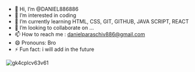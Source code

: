 - 👋 Hi, I’m @DANIEL886886
- 👀 I’m interested in coding
- 🌱 I’m currently learning HTML, CSS, GIT, GITHUB, JAVA SCRIPT, REACT
- 💞️ I’m looking to collaborate on ...
- 📫 How to reach me : danielparaschiv886@gmail.com
- 😄 Pronouns: Bro
- ⚡ Fun fact: i will add in the future

![gk4cplcv63v61](https://github.com/DANIEL886886/DANIEL886886/assets/135163528/2652ca81-9ac6-4cd4-8db5-9f8d3c4aadff)


<!---
     .edee...      .....       .eeec.   ..eee..
   .d*"  """"*e..d*"""""**e..e*""  "*c.d""  ""*e.
  z"           "$          $""       *F         **e.
 z"             "c        d"          *.           "$.
.F                        "            "            'F
d               FRONT END DEVELOPER                 J%
3         .                                        e"
4r       e"              .                        d"
 $     .d"     .        .F             z ..zeeeeed"
 "*beeeP"      P        d      e.      $**""    "
     "*b.     Jbc.     z*%e.. .$**eeeeP"
        "*beee* "$$eeed"  ^$$$""    "
                 '$$.     .$$$c
                  "$$.   e$$*$$c
                   "$$..$$P" '$$r             
                    "$$$$"    "$$.          
                   .$$$"      "$$.        
                   e$$"         "$$.     
                .$$P"           "$$.  
               e$$"              "$$.
             *e$$P"                "$$$"
              *$$                   "$$r
              '$$F                 .$$P
               $$$                z$$"
               4$$               d$$b.
               .$$%            .$$*"*$$e.
            e$$$*"            z$$"    "*$$e.
           4$$"              d$P"        "*$$e.
           $P              .d$$$c           "*$$e..
          d$"             z$$" *$b.            "*$L
         4$"             e$P"   "*$c            ^$$
         $"            .d$"       "$$.           ^$r
        dP            z$$"         ^*$e.          "b
       4$            e$P             "$$           "
    GIT HUB         J$F               $$       HTML & CSS
                    $$               .$F
                   4$"               $P"
                   $"               dP 
              JAVA SCRIPT         REACT.JS

DANIEL886886/DANIEL886886 is a ✨ special ✨ repository because its `README.md` (this file) appears on your GitHub profile.
You can click the Preview link to take a look at your changes.
--->
